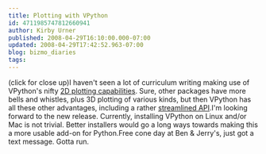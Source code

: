 ```yaml
---
title: Plotting with VPython
id: 4711985747812660941
author: Kirby Urner
published: 2008-04-29T16:10:00.000-07:00
updated: 2008-04-29T17:42:52.963-07:00
blog: bizmo_diaries
tags: 
---
```


[](https://blogger.googleusercontent.com/img/b/R29vZ2xl/AVvXsEgKZQHVzNXBYdLsmO_trhdSfLcTNGcotOvZ9ZXmBidKGD2k83uCNpzxELjwFsAwYaq5dgXR_fHPg4btjfHRPB-NudNajRqhUYKm2D7t6DK7_BzbW_cL1BKapysjU9wJlqAouCaz/s1600-h/easydoesit.jpg)(click for close up)I haven't seen a lot of curriculum writing making use of VPython's nifty [2D plotting capabilities](http://vpython.org/webdoc/visual/graph.html).  Sure, other packages have more bells and whistles, plus 3D plotting of various kinds, but then VPython has all these other advantages, including a rather [streamlined API](http://vpython.org/webdoc/visual/index.html).I'm looking forward to the new release.  Currently, installing VPython on Linux and/or Mac is not trivial.  Better installers would go a long ways towards making this a more usable add-on for Python.Free cone day at Ben & Jerry's, just got a text message.  Gotta run.